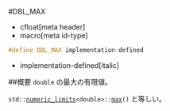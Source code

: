 #DBL_MAX
* cfloat[meta header]
* macro[meta id-type]

```cpp
#define DBL_MAX implementation-defined
```
* implementation-defined[italic]

##概要
`double` の最大の有限値。

`std::`[`numeric_limits`](/reference/limits/numeric_limits.md)`<double>::`[`max`](/reference/limits/numeric_limits/max.md)`()` と等しい。
